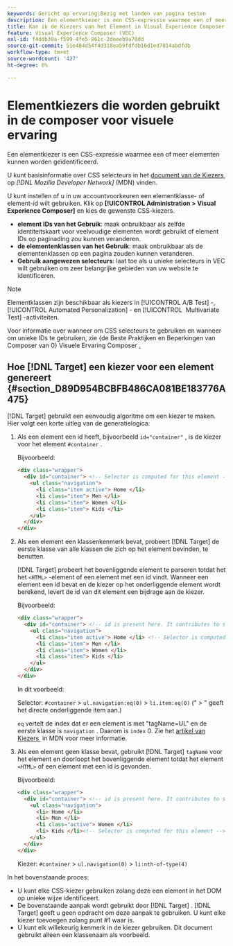 ```yaml
---
keywords: Gericht op ervaring;Bezig met landen van pagina testen
description: Een elementkiezer is een CSS-expressie waarmee een of meer elementen kunnen worden geïdentificeerd. Leer hoe te om elementenkiezers in Adobe  [!DNL Target]  Visuele Composer van de Ervaring (VEC) te gebruiken.
title: Kan ik de Kiezers van het Element in Visual Experience Composer (VEC) gebruiken?
feature: Visual Experience Composer (VEC)
exl-id: f4ddb30a-f599-4fe5-861c-2deeeb9a70dd
source-git-commit: 51e484d54f4d318ea59fdfdb16d1ed7014abdfdb
workflow-type: tm+mt
source-wordcount: '427'
ht-degree: 0%

---
```


# Elementkiezers die worden gebruikt in de composer voor visuele ervaring

Een elementkiezer is een CSS-expressie waarmee een of meer elementen kunnen worden geïdentificeerd.

U kunt basisinformatie over CSS selecteurs in het [&#x200B; document van de Kiezers &#x200B;](https://developer.mozilla.org/en-US/docs/Web/Guide/CSS/Getting_started/Selectors) op *[!DNL Mozilla Developer Network]* (MDN) vinden.

U kunt instellen of u in uw accountvoorkeuren een elementklasse- of element-id wilt gebruiken. Klik op **[!UICONTROL Administration > Visual Experience Composer]** en kies de gewenste CSS-kiezers.

* **element IDs van het Gebruik**: maak onbruikbaar als zelfde identiteitskaart voor veelvoudige elementen wordt gebruikt of element IDs op paginading zou kunnen veranderen.
* **de elementenklassen van het Gebruik**: maak onbruikbaar als de elementenklassen op een pagina zouden kunnen veranderen.
* **Gebruik aangewezen selecteurs**: laat toe als u unieke selecteurs in VEC wilt gebruiken om zeer belangrijke gebieden van uw website te identificeren.

>[!NOTE]
>
>Elementklassen zijn beschikbaar als kiezers in [!UICONTROL A/B Test] -, [!UICONTROL Automated Personalization] - en [!UICONTROL &#x200B; Multivariate Test] -activiteiten.

Voor informatie over wanneer om CSS selecteurs te gebruiken en wanneer om unieke IDs te gebruiken, zie {de Beste Praktijken en Beperkingen van Composer van 0} Visuele Ervaring Composer [.](/help/main/c-experiences/c-visual-experience-composer/experience-composer-best-practices.md#concept_E284B3F704C04406B174D9050A2528A6)

## Hoe [!DNL Target] een kiezer voor een element genereert {#section_D89D954BCBFB486CA081BE183776A475}

[!DNL Target] gebruikt een eenvoudig algoritme om een kiezer te maken. Hier volgt een korte uitleg van de generatielogica:

1. Als een element een id heeft, bijvoorbeeld `id="container"` , is de kiezer voor het element `#container` .

   Bijvoorbeeld:

   ```html
   <div class="wrapper">
     <div id="container"> <!-- Selector is computed for this element -->
       <ul class="navigation">
         <li class="item active"> Home </li>
         <li class="item"> Men </li>
         <li class="item"> Women </li>
         <li class="item"> Kids </li>
       </ul>
     </div>
   </div>
   ```

1. Als een element een klassenkenmerk bevat, probeert [!DNL Target] de eerste klasse van alle klassen die zich op het element bevinden, te benutten.

   [!DNL Target] probeert het bovenliggende element te parseren totdat het het `<HTML>` -element of een element met een id vindt. Wanneer een element een id bevat en de kiezer op het onderliggende element wordt berekend, levert de id van dit element een bijdrage aan de kiezer.

   Bijvoorbeeld:

   ```html
   <div class="wrapper">
     <div id="container"> <!-- id is present here. It contributes to selector -->
       <ul class="navigation">
         <li class="item active"> Home </li> <!-- Selector is computed for this element -->
         <li class="item"> Men </li>
         <li class="item"> Women </li>
         <li class="item"> Kids </li>
       </ul>
     </div>
   </div>
   ```

   In dit voorbeeld:

   Selector: `#container` > `ul.navigation:eq(0)` > `li.item:eq(0)` (&quot; > &quot; geeft het directe onderliggende item aan.)

   `eq` vertelt de index dat er een element is met &quot;tagName=UL&quot; en de eerste klasse is `navigation` . Daarom is `index` 0. Zie het [&#x200B; artikel van Kiezers &#x200B;](https://developer.mozilla.org/en-US/docs/Web/Guide/CSS/Getting_started/Selectors) in MDN voor meer informatie.

1. Als een element geen klasse bevat, gebruikt [!DNL Target] `tagName` voor het element en doorloopt het bovenliggende element totdat het element `<HTML>` of een element met een id is gevonden.

   Bijvoorbeeld:

   ```html
   <div class="wrapper">
     <div id="container"> <!-- id is present here. It contributes to selector -->
       <ul class="navigation">
         <li> Home </li>
         <li> Men </li>
         <li class="active"> Women </li>
         <li> Kids </li><!-- Selector is computed for this element -->
       </ul>
     </div>
   </div>
   ```

   Kiezer: `#container` > `ul.navigation(0)` > `li:nth-of-type(4)`

In het bovenstaande proces:

* U kunt elke CSS-kiezer gebruiken zolang deze een element in het DOM op unieke wijze identificeert.
* De bovenstaande aanpak wordt gebruikt door [!DNL Target] . [!DNL Target] geeft u geen opdracht om deze aanpak te gebruiken. U kunt elke kiezer toevoegen zolang punt #1 waar is.
* U kunt elk willekeurig kenmerk in de kiezer gebruiken. Dit document gebruikt alleen een klassenaam als voorbeeld.
